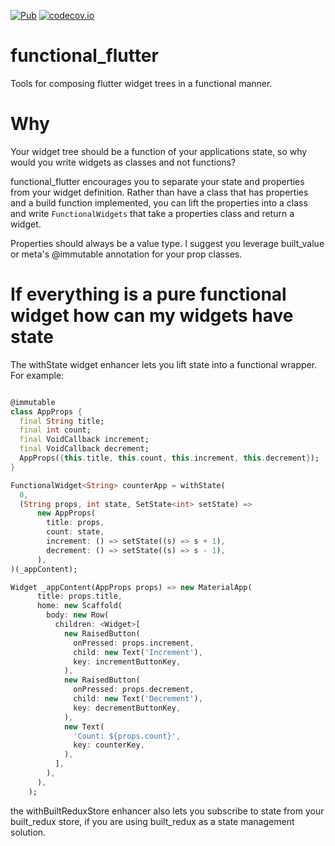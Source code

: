 [![Pub](https://img.shields.io/pub/v/functional_flutter.svg)](https://pub.dartlang.org/packages/functional_flutter)
[![codecov.io](http://codecov.io/github/davidmarne/functional_flutter/coverage.svg?branch=master)](http://codecov.io/github/davidmarne/functional_flutter?branch=master)

# functional_flutter

Tools for composing flutter widget trees in a functional manner.

# Why

Your widget tree should be a function of your applications state, so why would you write widgets as classes and not functions?

functional_flutter encourages you to separate your state and properties from your widget definition. Rather than have a class that has properties and a build function implemented, you can lift the properties into a class and write `FunctionalWidgets` that take a properties class and return a widget.

Properties should always be a value type. I suggest you leverage built_value or meta's @immutable annotation for your prop classes.

# If everything is a pure functional widget how can my widgets have state

The withState widget enhancer lets you lift state into a functional wrapper. For example:

```dart

@immutable
class AppProps {
  final String title;
  final int count;
  final VoidCallback increment;
  final VoidCallback decrement;
  AppProps({this.title, this.count, this.increment, this.decrement});
}

FunctionalWidget<String> counterApp = withState(
  0,
  (String props, int state, SetState<int> setState) =>
      new AppProps(
        title: props,
        count: state,
        increment: () => setState((s) => s + 1),
        decrement: () => setState((s) => s - 1),
      ),
)(_appContent);

Widget _appContent(AppProps props) => new MaterialApp(
      title: props.title,
      home: new Scaffold(
        body: new Row(
          children: <Widget>[
            new RaisedButton(
              onPressed: props.increment,
              child: new Text('Increment'),
              key: incrementButtonKey,
            ),
            new RaisedButton(
              onPressed: props.decrement,
              child: new Text('Decrement'),
              key: decrementButtonKey,
            ),
            new Text(
              'Count: ${props.count}',
              key: counterKey,
            ),
          ],
        ),
      ),
    );
```

the withBuiltReduxStore enhancer also lets you subscribe to state
from your built_redux store, if you are using built_redux as a 
state management solution.